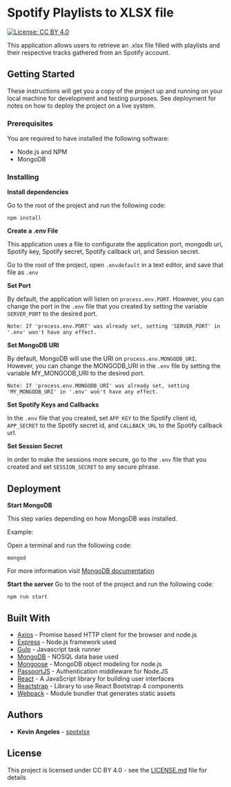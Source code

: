 # Spotify Playlists to XLSX file
[![License: CC BY 4.0](https://img.shields.io/badge/License-CC%20BY%204.0-lightgrey.svg)](https://creativecommons.org/licenses/by/4.0/)

This application allows users to retrieve an .xlsx file filled with playlists and their respective tracks gathered from an Spotify account.


## Getting Started

These instructions will get you a copy of the project up and running on your local machine for development and testing purposes. See deployment for notes on how to deploy the project on a live system.

### Prerequisites

You are required to have installed the following software:

* Node.js and NPM
* MongoDB

### Installing

**Install dependencies**

Go to the root of the project and run the following code:
```
npm install
```

**Create a .env File**

This application uses a file to configurate the application port, mongodb uri, Spotify key, Spotify secret, Spotify callback url, and Session secret.

Go to the root of the project, open `.envdefault` in a text editor, and save that file as `.env`

**Set Port**

By default, the application will listen on `process.env.PORT`. However, you can change the port in the `.env` file that you created by setting the variable `SERVER_PORT` to the desired port.

```
Note: If 'process.env.PORT' was already set, setting 'SERVER_PORT' in '.env' won't have any effect.
```

**Set MongoDB URI**

By default, MongoDB will use the URI on `process.env.MONGODB_URI`. However, you can change the MONGODB_URI in the `.env` file by setting the variable MY_MONGODB_URI to the desired port. 
```
Note: If 'process.env.MONGODB_URI' was already set, setting 'MY_MONGODB_URI' in '.env' won't have any effect.
```

**Set Spotify Keys and Callbacks**

In the `.env` file that you created, set `APP_KEY` to the Spotify client id, `APP_SECRET` to the Spotify secret id, and `CALLBACK_URL` to the Spotify callback url.

**Set Session Secret**

In order to make the sessions more secure, go to the `.env` file that you created and set `SESSION_SECRET` to any secure phrase.


## Deployment

**Start MongoDB**

This step varies depending on how MongoDB was installed.

Example:

Open a terminal and run the following code:

```
mongod
```

For more information visit [MongoDB documentation](https://docs.mongodb.com/)

**Start the server**
Go to the root of the project and run the following code:

```
npm run start
```

## Built With

* [Axios](https://www.npmjs.com/package/axios) - Promise based HTTP client for the browser and node.js
* [Express](http://expressjs.com/) - Node.js framework used
* [Gulp](https://gulpjs.com/) -  Javascript task runner
* [MongoDB](https://www.mongodb.com/) - NOSQL data base used
* [Mongoose](http://mongoosejs.com/) - MongoDB object modeling for node.js
* [PassportJS](http://www.passportjs.org/) - Authentication middleware for Node.JS
* [React](https://reactjs.org/) - A JavaScript library for building user interfaces
* [Reactstrap](https://reactstrap.github.io/) - Library to use React Bootstrap 4 components
* [Webpack](https://webpack.js.org/) -  Module bundler that generates static assets


## Authors

* **Kevin Angeles** - [spotxlsx](https://github.com/KevinAngeles/spotxlsx)

## License

This project is licensed under CC BY 4.0 - see the [LICENSE.md](LICENSE.md) file for details